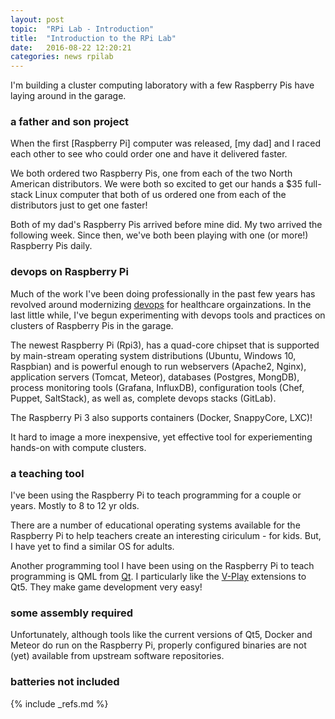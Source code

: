 ```yaml
---
layout: post
topic:  "RPi Lab - Introduction"
title:  "Introduction to the RPi Lab"
date:   2016-08-22 12:20:21
categories: news rpilab
---
```


I'm building a cluster computing laboratory with a few Raspberry Pis have laying around in the garage.


### a father and son project

When the first [Raspberry Pi] computer was released, [my dad] and I raced each other to see who could order one and have it
delivered faster.

We both ordered two Raspberry Pis, one from each of the two North American distributors. We were both so excited to get
our hands a $35 full-stack Linux computer that both of us ordered one from each of the distributors just to get one
faster!

Both of my dad's Raspberry Pis arrived before mine did. My two arrived the following week. Since then, we've both been
playing with one (or more!) Raspberry Pis daily.


### devops on Raspberry Pi

Much of the work I've been doing professionally in the past few years has revolved around modernizing
[devops](https://en.wikipedia.org/wiki/DevOps) for healthcare orgainzations. In the last little while, I've begun
experimenting with devops tools and practices on clusters of Raspberry Pis in the garage.

The newest Raspberry Pi (Rpi3), has a quad-core chipset that is supported by main-stream operating system distributions
(Ubuntu, Windows 10, Raspbian) and is powerful enough to run webservers (Apache2, Nginx), application servers (Tomcat,
Meteor), databases (Postgres, MongDB), process monitoring tools (Grafana, InfluxDB), configuration tools (Chef, Puppet,
SaltStack), as well as, complete devops stacks (GitLab).

The Raspberry Pi 3 also supports containers (Docker, SnappyCore, LXC)!

It hard to image a more inexpensive, yet effective tool for experiementing hands-on with compute clusters.


### a teaching tool

I've been using the Raspberry Pi to teach programming for a couple or years. Mostly to 8 to 12 yr olds.

There are a number of educational operating systems available for the Raspberry Pi to help teachers create an
interesting ciriculum - for kids. But, I have yet to find a similar OS for adults.

Another programming tool I have been using on the Raspberry Pi to teach programming is QML from [Qt](http://qt.io). I
particularly like the [V-Play](http://v-play.net) extensions to Qt5. They make game development very easy!


### some assembly required

Unfortunately, although tools like the current versions of Qt5, Docker and Meteor do run on the Raspberry Pi, properly
configured binaries are not (yet) available from upstream software repositories.


### batteries not included


<!-- ============================================================================================================== -->

{% include _refs.md %}
